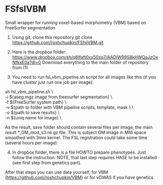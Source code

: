 # FSfslVBM
Small wrapper for running voxel-based morphometry (VBM) based on FreeSurfer segmentation 

1) Using git, clone this repository git clone https://github.com/roshchupkin/FSfslVBM.git
 
2) Here is the dropbox folder: https://www.dropbox.com/sh/q6lfaft0xx50zq7/AADjW99S8kHWQaJzOxNfkxE0a?dl=0
Download everything to the main folder of repository from (1) 
 
3) You need to run fsl_vbm_pipeline.sh script for all images like this (if you have cluster just run one job per image):

sh fsl_vbm_pipeline.sh \   
-i ${aseg.mgz image from freesurfer segmentation} \   
-f ${FreeSurfer system path} \   
-v ${path to folder with VBM pipeline scripts, template, mask } \  
-o ${path to save results} \   
-n ${uniq name for image} \  



As the result, save folder should contain several files per image, the main result *_GM_mod_s3.nii.gz file. This is subject GM image in MNI space smoothed with 3mm kernel. The FSL registration could take some time (several hours per image).  

4) In dropbox folder, there is a file HOWTO prepare phenotypes. Just follow the instruction. NOTE, that last step requires HASE to be installed (see first step from genetics part). 

 
After that steps you can use data yourself, for VBM (https://github.com/roshchupkin/VBM) or for vGWAS if you have genetics.  
 
